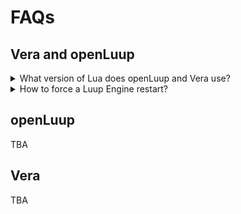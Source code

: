 # FAQs
## Vera and openLuup
<details>
<summary>What version of Lua does openLuup and Vera use?</summary>

openLuup uses Lua version 5.1
```html
https://www.lua.org/manual/5.1/
```
</details>

<details>
<summary>How to force a Luup Engine restart?</summary>

1. Using AltUI: Tab 'Misc'. Select 'Reload Luup Engine'

2. Using Vera UI7: Settings ➔ Z-Wave Settings ➔ Advanced Tab. Select 'Reload Engine'

3. URL call:
```html
http://Vera_IP_address:3480/data_request?id=reload

```
</details>


## openLuup
TBA

## Vera
TBA
